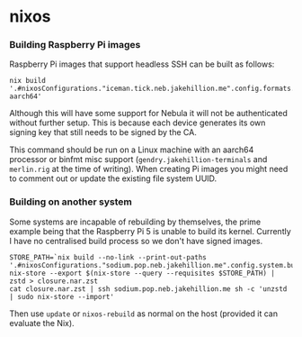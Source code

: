# nixos

### Building Raspberry Pi images

Raspberry Pi images that support headless SSH can be built as follows:

    nix build '.#nixosConfigurations."iceman.tick.neb.jakehillion.me".config.formats.sd-aarch64'

Although this will have some support for Nebula it will not be authenticated without further setup. This is because each device generates its own signing key that still needs to be signed by the CA.

This command should be run on a Linux machine with an aarch64 processor or binfmt misc support (`gendry.jakehillion-terminals` and `merlin.rig` at the time of writing). When creating Pi images you might need to comment out or update the existing file system UUID.

### Building on another system

Some systems are incapable of rebuilding by themselves, the prime example being that the Raspberry Pi 5 is unable to build its kernel. Currently I have no centralised build process so we don't have signed images.

    STORE_PATH=`nix build --no-link --print-out-paths '.#nixosConfigurations."sodium.pop.neb.jakehillion.me".config.system.build.toplevel'`
    nix-store --export $(nix-store --query --requisites $STORE_PATH) | zstd > closure.nar.zst
    cat closure.nar.zst | ssh sodium.pop.neb.jakehillion.me sh -c 'unzstd | sudo nix-store --import'

Then use `update` or `nixos-rebuild` as normal on the host (provided it can evaluate the Nix).
